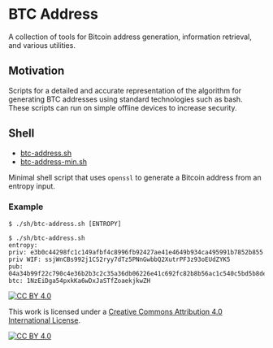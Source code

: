 # BTC Address
A collection of tools for Bitcoin address generation, information retrieval, and various utilities.

## Motivation
Scripts for a detailed and accurate representation of the algorithm for generating BTC addresses using standard technologies such as bash. These scripts can run on simple offline devices to increase security.

## Shell
- [btc-address.sh](sh/btc-address.sh)
- [btc-address-min.sh](sh/btc-address-min.sh)
 
Minimal shell script that uses `openssl` to generate a Bitcoin address from an entropy input.

### Example
```
$ ./sh/btc-address.sh [ENTROPY]
```

```shell
$ ./sh/btc-address.sh
entropy:
priv: e3b0c44298fc1c149afbf4c8996fb92427ae41e4649b934ca495991b7852b855
priv WIF: ssjWnCBs992j1CS2ryy7dTz5PNnGwbbQ2XutrPF3z93oEUdZYK5
pub: 04a34b99f22c790c4e36b2b3c2c35a36db06226e41c692fc82b8b56ac1c540c5bd5b8dec5235a0fa8722476c7709c02559e3aa73aa03918ba2d492eea75abea235
btc: 1NzEiDga54pxkKa6wDxJaSTfZoaekjkwZH
```

[![CC BY 4.0][cc-by-shield]][cc-by]

This work is licensed under a [Creative Commons Attribution 4.0 International License][cc-by].

[![CC BY 4.0][cc-by-image]][cc-by]

[cc-by]: http://creativecommons.org/licenses/by/4.0/
[cc-by-image]: https://i.creativecommons.org/l/by/4.0/88x31.png
[cc-by-shield]: https://img.shields.io/badge/License-CC%20BY%204.0-lightgrey.svg

